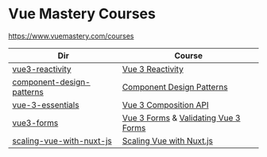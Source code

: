 # Vue Mastery Courses
https://www.vuemastery.com/courses

|  Dir                               | Course                                                                 |
| ----                               | ----                                                                   |
|[vue3-reactivity](./vue3-reactivity)|[Vue 3 Reactivity](https://www.vuemastery.com/courses/vue-3-reactivity/)|
|[component-design-patterns](./component-design-patterns)|[Component Design Patterns](https://www.vuemastery.com/courses/component-design-patterns/)|
|[vue-3-essentials](./vue-3-essentials)|[Vue 3 Composition API](https://www.vuemastery.com/courses/vue-3-essentials/)|
|[vue3-forms](./vue3-forms)|[Vue 3 Forms](https://www.vuemastery.com/courses/vue3-forms/) & [Validating Vue 3 Forms](https://www.vuemastery.com/courses/validating-vue3-forms/)|
|[scaling-vue-with-nuxt-js](./scaling-vue-with-nuxt-js)|[Scaling Vue with Nuxt.js](https://www.vuemastery.com/courses/scaling-vue-with-nuxt-js/)|


